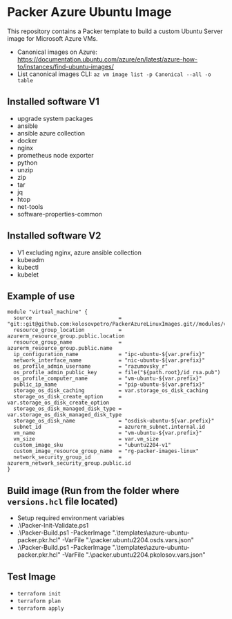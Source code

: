 # Packer Azure Ubuntu Image

This repository contains a Packer template to build a custom Ubuntu Server image for Microsoft Azure VMs.

- Canonical images on Azure: https://documentation.ubuntu.com/azure/en/latest/azure-how-to/instances/find-ubuntu-images/
- List canonical images CLI: `az vm image list -p Canonical --all -o table`

## Installed software V1

- upgrade system packages
- ansible
- ansible azure collection
- docker
- nginx
- prometheus node exporter
- python
- unzip
- zip
- tar
- jq
- htop
- net-tools
- software-properties-common

## Installed software V2

- V1 excluding nginx, azure ansible collection
- kubeadm
- kubectl
- kubelet

## Example of use

```hcl
module "virtual_machine" {
  source                            = "git::git@github.com:kolosovpetro/PackerAzureLinuxImages.git//modules/vm"
  resource_group_location           = azurerm_resource_group.public.location
  resource_group_name               = azurerm_resource_group.public.name
  ip_configuration_name             = "ipc-ubuntu-${var.prefix}"
  network_interface_name            = "nic-ubuntu-${var.prefix}"
  os_profile_admin_username         = "razumovsky_r"
  os_profile_admin_public_key       = file("${path.root}/id_rsa.pub")
  os_profile_computer_name          = "vm-ubuntu-${var.prefix}"
  public_ip_name                    = "pip-ubuntu-${var.prefix}"
  storage_os_disk_caching           = var.storage_os_disk_caching
  storage_os_disk_create_option     = var.storage_os_disk_create_option
  storage_os_disk_managed_disk_type = var.storage_os_disk_managed_disk_type
  storage_os_disk_name              = "osdisk-ubuntu-${var.prefix}"
  subnet_id                         = azurerm_subnet.internal.id
  vm_name                           = "vm-ubuntu-${var.prefix}"
  vm_size                           = var.vm_size
  custom_image_sku                  = "ubuntu2204-v1"
  custom_image_resource_group_name  = "rg-packer-images-linux"
  network_security_group_id         = azurerm_network_security_group.public.id
}
```

## Build image (Run from the folder where `versions.hcl` file located)

- Setup required environment variables
- .\Packer-Init-Validate.ps1
- .\Packer-Build.ps1 -PackerImage ".\templates\azure-ubuntu-packer.pkr.hcl" -VarFile ".\packer.ubuntu2204.osds.vars.json"
- .\Packer-Build.ps1 -PackerImage ".\templates\azure-ubuntu-packer.pkr.hcl" -VarFile ".\packer.ubuntu2204.pkolosov.vars.json"

## Test Image

- `terraform init`
- `terraform plan`
- `terraform apply`

